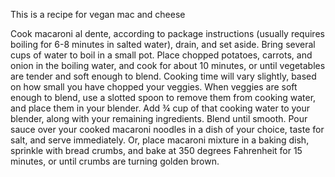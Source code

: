 This is a recipe for vegan mac and cheese

Cook macaroni al dente, according to package instructions (usually requires boiling for 6-8 minutes in salted water), drain, and set aside.
Bring several cups of water to boil in a small pot. Place chopped potatoes, carrots, and onion in the boiling water, and cook for about 10 minutes, or until vegetables are tender and soft enough to blend. Cooking time will vary slightly, based on how small you have chopped your veggies.
When veggies are soft enough to blend, use a slotted spoon to remove them from cooking water, and place them in your blender. Add ¾ cup of that cooking water to your blender, along with your remaining ingredients.
Blend until smooth.
Pour sauce over your cooked macaroni noodles in a dish of your choice, taste for salt, and serve immediately.
Or, place macaroni mixture in a baking dish, sprinkle with bread crumbs, and bake at 350 degrees Fahrenheit for 15 minutes, or until crumbs are turning golden brown.